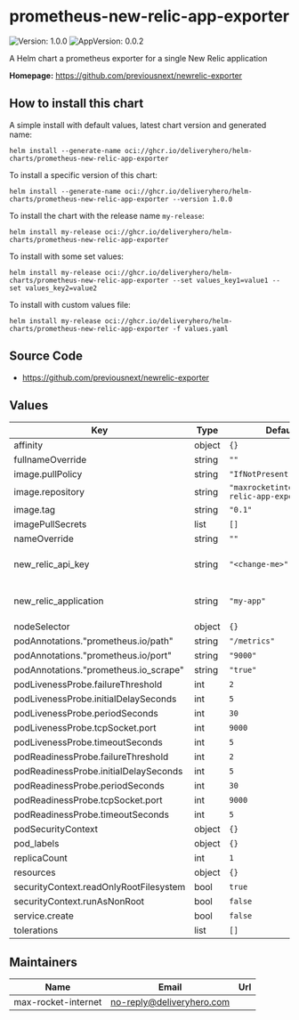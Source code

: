 # prometheus-new-relic-app-exporter

![Version: 1.0.0](https://img.shields.io/badge/Version-1.0.0-informational?style=flat-square) ![AppVersion: 0.0.2](https://img.shields.io/badge/AppVersion-0.0.2-informational?style=flat-square)

A Helm chart a prometheus exporter for a single New Relic application

**Homepage:** <https://github.com/previousnext/newrelic-exporter>

## How to install this chart

A simple install with default values, latest chart version and generated name:

```console
helm install --generate-name oci://ghcr.io/deliveryhero/helm-charts/prometheus-new-relic-app-exporter
```

To install a specific version of this chart:

```console
helm install --generate-name oci://ghcr.io/deliveryhero/helm-charts/prometheus-new-relic-app-exporter --version 1.0.0
```

To install the chart with the release name `my-release`:

```console
helm install my-release oci://ghcr.io/deliveryhero/helm-charts/prometheus-new-relic-app-exporter
```

To install with some set values:

```console
helm install my-release oci://ghcr.io/deliveryhero/helm-charts/prometheus-new-relic-app-exporter --set values_key1=value1 --set values_key2=value2
```

To install with custom values file:

```console
helm install my-release oci://ghcr.io/deliveryhero/helm-charts/prometheus-new-relic-app-exporter -f values.yaml
```

## Source Code

* <https://github.com/previousnext/newrelic-exporter>

## Values

| Key | Type | Default | Description |
|-----|------|---------|-------------|
| affinity | object | `{}` |  |
| fullnameOverride | string | `""` |  |
| image.pullPolicy | string | `"IfNotPresent"` |  |
| image.repository | string | `"maxrocketinternet/new-relic-app-exporter"` |  |
| image.tag | string | `"0.1"` |  |
| imagePullSecrets | list | `[]` |  |
| nameOverride | string | `""` |  |
| new_relic_api_key | string | `"<change-me>"` | the New Relic API key |
| new_relic_application | string | `"my-app"` | the name of the name in New Relic |
| nodeSelector | object | `{}` |  |
| podAnnotations."prometheus.io/path" | string | `"/metrics"` |  |
| podAnnotations."prometheus.io/port" | string | `"9000"` |  |
| podAnnotations."prometheus.io_scrape" | string | `"true"` |  |
| podLivenessProbe.failureThreshold | int | `2` |  |
| podLivenessProbe.initialDelaySeconds | int | `5` |  |
| podLivenessProbe.periodSeconds | int | `30` |  |
| podLivenessProbe.tcpSocket.port | int | `9000` |  |
| podLivenessProbe.timeoutSeconds | int | `5` |  |
| podReadinessProbe.failureThreshold | int | `2` |  |
| podReadinessProbe.initialDelaySeconds | int | `5` |  |
| podReadinessProbe.periodSeconds | int | `30` |  |
| podReadinessProbe.tcpSocket.port | int | `9000` |  |
| podReadinessProbe.timeoutSeconds | int | `5` |  |
| podSecurityContext | object | `{}` |  |
| pod_labels | object | `{}` |  |
| replicaCount | int | `1` |  |
| resources | object | `{}` |  |
| securityContext.readOnlyRootFilesystem | bool | `true` |  |
| securityContext.runAsNonRoot | bool | `false` |  |
| service.create | bool | `false` |  |
| tolerations | list | `[]` |  |

## Maintainers

| Name | Email | Url |
| ---- | ------ | --- |
| max-rocket-internet | <no-reply@deliveryhero.com> |  |
